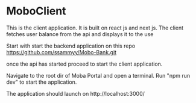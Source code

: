 # MoboClient
This is the client application. It is built on react js and next js. The client fetches user balance from the api and displays it to the use



Start with start the backend application on this repo https://github.com/ssammyy/Mobo-Bank.git


once the api has started proceed to start the client application.

Navigate to the root dir of Moba Portal and open a terminal. Run "npm run dev" to start the application.

The application should launch on http://localhost:3000/
